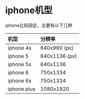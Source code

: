 # iphone机型

iphone比较固定，主要有以下几种

| 机型 | 分辨率 |
| :--- | :--- |
| iphone 4s | 640x960 \(px\) |
| iphone 5 | 640x1136 \(px\) |
| iphone 5s | 640x1136 |
| iphone 6 | 750x1334 |
| iphone 6s | 750x1334 |
| iphone plus | 1080x1920 |





